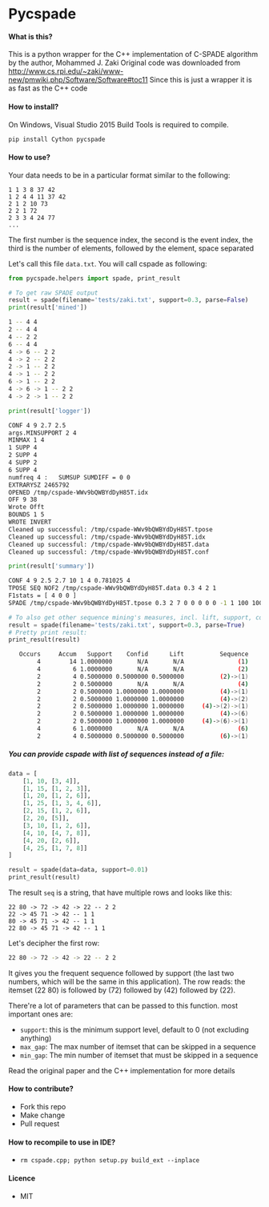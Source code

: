 Pycspade
===

#### What is this?
This is a python wrapper for the C++ implementation of C-SPADE algorithm by the author, Mohammed J. Zaki
Original code was downloaded from http://www.cs.rpi.edu/~zaki/www-new/pmwiki.php/Software/Software#toc11
Since this is just a wrapper it is as fast as the C++ code

#### How to install?
On Windows, Visual Studio 2015 Build Tools is required to compile.

```bash
pip install Cython pycspade
```

#### How to use?
Your data needs to be in a particular format similar to the following:
```text
1 1 3 8 37 42
1 2 4 4 11 37 42
2 1 2 10 73
2 2 1 72
2 3 3 4 24 77
...
```

The first number is the sequence index, the second is the event index, the third is the number of elements, 
followed by the element, space separated

Let's call this file `data.txt`. You will call cspade as following:
```python
from pycspade.helpers import spade, print_result

# To get raw SPADE output
result = spade(filename='tests/zaki.txt', support=0.3, parse=False)
print(result['mined'])
```
```bash
1 -- 4 4 
2 -- 4 4 
4 -- 2 2 
6 -- 4 4 
4 -> 6 -- 2 2 
4 -> 2 -- 2 2 
2 -> 1 -- 2 2 
4 -> 1 -- 2 2 
6 -> 1 -- 2 2 
4 -> 6 -> 1 -- 2 2 
4 -> 2 -> 1 -- 2 2
```
```python
print(result['logger'])
```
```bash
CONF 4 9 2.7 2.5
args.MINSUPPORT 2 4
MINMAX 1 4
1 SUPP 4
2 SUPP 4
4 SUPP 2
6 SUPP 4
numfreq 4 :   SUMSUP SUMDIFF = 0 0
EXTRARYSZ 2465792
OPENED /tmp/cspade-WWv9bQWBYdDyH85T.idx
OFF 9 38
Wrote Offt 
BOUNDS 1 5
WROTE INVERT 
Cleaned up successful: /tmp/cspade-WWv9bQWBYdDyH85T.tpose
Cleaned up successful: /tmp/cspade-WWv9bQWBYdDyH85T.idx
Cleaned up successful: /tmp/cspade-WWv9bQWBYdDyH85T.data
Cleaned up successful: /tmp/cspade-WWv9bQWBYdDyH85T.conf
```
```python
print(result['summary'])
```
```bash
CONF 4 9 2.5 2.7 10 1 4 0.781025 4
TPOSE SEQ NOF2 /tmp/cspade-WWv9bQWBYdDyH85T.data 0.3 4 2 1 
F1stats = [ 4 0 0 ]
SPADE /tmp/cspade-WWv9bQWBYdDyH85T.tpose 0.3 2 7 0 0 0 0 0 -1 1 100 100 4 5 2 0 0 0 0 0 0 0 0 0 0 0 0 0 0 0 0 0 0 0 0 0 0 0 0 0 0 0 0 0 0 0 0 0 0 0 0 0 0 0 0 0 0 0 0 0 0 0 0 0 0 0 0 0 0 0 0 0 0 0 0 0 0 0 0 0 0 0 0 0 0 0 0 0 0 0 0 0 0
```

```python
# To also get other sequence mining's measures, incl. lift, support, confidence:
result = spade(filename='tests/zaki.txt', support=0.3, parse=True)
# Pretty print result:
print_result(result)
```
```bash
   Occurs     Accum   Support    Confid      Lift          Sequence
        4        14 1.0000000       N/A       N/A               (1) 
        4         6 1.0000000       N/A       N/A               (2) 
        2         4 0.5000000 0.5000000 0.5000000          (2)->(1) 
        2         2 0.5000000       N/A       N/A               (4) 
        2         2 0.5000000 1.0000000 1.0000000          (4)->(1) 
        2         2 0.5000000 1.0000000 1.0000000          (4)->(2) 
        2         2 0.5000000 1.0000000 1.0000000     (4)->(2)->(1) 
        2         2 0.5000000 1.0000000 1.0000000          (4)->(6) 
        2         2 0.5000000 1.0000000 1.0000000     (4)->(6)->(1) 
        4         6 1.0000000       N/A       N/A               (6) 
        2         4 0.5000000 0.5000000 0.5000000          (6)->(1) 
```

##### You can provide cspade with list of sequences instead of a file:
```python
data = [
    [1, 10, [3, 4]],
    [1, 15, [1, 2, 3]],
    [1, 20, [1, 2, 6]],
    [1, 25, [1, 3, 4, 6]],
    [2, 15, [1, 2, 6]],
    [2, 20, [5]],
    [3, 10, [1, 2, 6]],
    [4, 10, [4, 7, 8]],
    [4, 20, [2, 6]],
    [4, 25, [1, 7, 8]]
]

result = spade(data=data, support=0.01)
print_result(result)
```

The result `seq` is a string, that have multiple rows and looks like this:

```text
22 80 -> 72 -> 42 -> 22 -- 2 2
22 -> 45 71 -> 42 -- 1 1
80 -> 45 71 -> 42 -- 1 1
22 80 -> 45 71 -> 42 -- 1 1
```
Let's decipher the first row:
```bash
22 80 -> 72 -> 42 -> 22 -- 2 2
```

It gives you the frequent sequence followed by support (the last two numbers, which will be the same in this application).
The row reads: the itemset (22 80) is followed by (72) followed by (42) followed by (22).


There're a lot of parameters that can be passed to this function. most important ones are:

- `support`: this is the minimum support level, default to 0 (not excluding anything)
- `max_gap`: The max number of itemset that can be skipped in a sequence
- `min_gap`: The min number of itemset that must be skipped in a sequence

Read the original paper and the C++ implementation for more details

#### How to contribute?
- Fork this repo
- Make change
- Pull request

#### How to recompile to use in IDE?
- `rm cspade.cpp; python setup.py build_ext --inplace`

#### Licence
- MIT